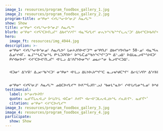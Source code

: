 ```yaml
---
image_1: resources/program_foodbox_gallery_1.jpg
image_2: resources/program_foodbox_gallery_2.jpg
program-title: ᓂᕿᓂᒃ ᐸᔪᒐᑦᓴᓕᐅᕐᓂᒧᑦ ᐱᓇᓱᒐᖅ
show: Show
title: ᓂᕿᓂᒃ ᐸᔪᒐᑦᓴᓕᐅᕐᓂᒧᑦ ᐱᓇᓱᒐᖅ
blurb: ᓂᕿᓂᒃ ᐸᔪᕋᕐᑕᐅᑎᓗᒋᑦ ᐃᑲᔪᕐᓯᓱᒋᑦ ᐊᓇᕐᕋᓯᒪᔪᑦ ᓂᕆᔭᑦᓴᖃᖕᖏᓚᕆᑦᑐᑦ ᐃᑲᔪᕐᑕᐅᑲᐱᒋᐊᖃᕐᓱᑎᒃ
hero:
  image_ft: resources/img_4944.jpg
description: >-
  ᓂᕿᓂᒃ ᐸᔪᒐᑦᓴᓕᐅᕐᓂᓄᑦ ᐱᓇᓱᒐᕗᑦ ᒪᓂᔨᒍᑎᐅᕙᑦᑐᖅ ᓂᕿᑎᒍᑦ ᐃᑲᔪᕐᓯᐅᑎᓂᒃ 50-ᓄᑦ ᐊᓇᕐᕋᕆᔭᐅᔪᓄᑦ ᐱᓇᓱᐊᕈᓯᑕᒫᑦ
  ᐃᓄᑦᔪᐊᒥ. ᓇᒧᖕᖓᑕᕐᓂᖓ ᑭᒡᒐᑐᕈᑎᐅᑉ ᐅᖓᑖᓅᕐᖃᔭᕐᐸᖏᑦᑐᖅ ᐃᓪᓗᐃᑦ ᐅᐃᒪᓇᓗᐊᖕᖑᐊᑐᑦ ᐊᒻᒪᓗ ᓂᕿᓄᑦ ᐃᑲᔪᕐᑕᐅᓗᑎᒃ
  ᑭᓯᐊᓂᐅᔪᑦ ᐸᔪᑦᑕᐅᕙᑦᑎᓗᒋᑦ ᐊᒻᒪᓗ ᐃᑉᐱᒋᔭᐅᓂᕐᓭᑦ ᓄᓇᓕᓐᓂ ᑳᓗᐊᕐᐸᑐᐃᑦ.


  ᐊᑐᓂᑦ ᐃᕐᓯᕖᑦ ᐃᓗᓕᖃᕐᐸᑐᑦ ᓂᕿᓂᒃ ᐊᒻᒪᓗ ᐃᒐᔭᐅᒍᓯᖏᑦᑕ ᓇᓗᓀᒃᑯᑕᖏᑦ ᐃᓕᒪᑦᓱᑎᒃ ᐃᕐᓯᕕᐅᑉ ᐃᓗᐊᓃᑦᑐᑦ ᐃᑉᐱᒋᑦᓱᒋᑦ ᐅᓄᕐᓰᒋᐊᕈᑎᐅᑦᓱᑎᒃ ᓂᕿᑦᓯᐊᑑᒪᑎᑦᓯᓂᕐᓂᒃ ᐊᒻᒪᓗ ᓂᕐᓯᐅᕆᐅᕐᓴᑎᑦᓯᓂᕐᓂᒃ ᐃᓚᐅᔪᓂᒃ.


  ᓂᕿᓂᒃ ᐸᔪᕋᕐᓂᒧᑦ ᐱᓇᓱᒐᖅ ᓄᐃᑕᐅᓯᒪᔪᖅ ᐅᐱᕐᖔᒍᑎᓪᓗᒍ ᖃᓂᒪᓐᓇᐅᑉ ᓯᐊᒻᒪᓯᒪᓂᖓᓄᑦ ᐅᒃᑯᐊᑐᕐᓯᒪᑎᓗᒋᑦ 2020-ᒥ, ᐊᒻᒪᓗ ᑲᔪᓯᒍᓐᓇᓯᑎᑕᐅᓯᒪᑦᓱᓂ ᐃᑲᔪᑦᓯᐊᓂᖏᓐᓄᑦ ᓄᓇᓕᓐᓂ ᑎᒦᑦ ᐊᒻᒪᓗ ᐃᑲᔪᕈᒪᔪᑦ.
testimonial:
  label: ᐅᓐᓂᓯᐅᕈᑏᑦ
  quote: ᓇᑯᕐᒦᒪᕆᐊᓗᒃ ᐆᒻᒪᑎᒻᒪ ᐊᑖᓂᑦ ᐱᔪᒥᒃ ᐊᓕᐊᑦᑐᒪᕆᐊᓘᕗᖓ ᓯᕆᕕᒻᒥᒃ. ᓇᑯᕐᒦᒃ’
  citation: ᓂᕿᓂᒃ ᐸᔪᑦᑕᐅᓯᒪᔪᖅ
image_3: resources/program_foodbox_gallery_3.jpg
image_4: resources/program_foodbox_gallery_4.jpg
participate:
  show: Show
---
```

